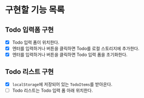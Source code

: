 # 구현할 기능 목록

## Todo 입력폼 구현

- [x] Todo 입력 폼이 위치한다.
- [x] 엔터를 입력하거나 버튼을 클릭하면 Todo를 로컬 스토리지에 추가한다.
- [x] 엔터를 입력하거나 버튼을 클릭하면 Todo 입력 폼을 초기화한다.

## Todo 리스트 구현

- [x] `localStorage`에 저장되어 있는 `TodoItems`를 받아온다.
- [ ] Todo 리스트는 Todo 입력 폼 아래 위치한다.
